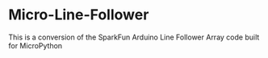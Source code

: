 # Micro-Line-Follower
This is a conversion of the SparkFun Arduino Line Follower Array code built for MicroPython
